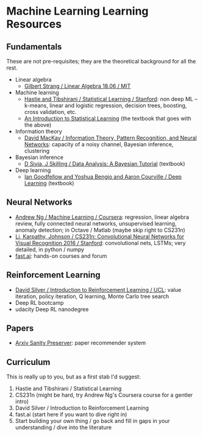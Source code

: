# Machine Learning Learning Resources

## Fundamentals

These are not pre-requisites; they are the theoretical background for all the rest.

- Linear algebra
    - [Gilbert Strang / Linear Algebra 18.06 / MIT](https://ocw.mit.edu/courses/mathematics/18-06-linear-algebra-spring-2010/video-lectures/)
- Machine learning
    - [Hastie and Tibshirani / Statistical Learning / Stanford](https://lagunita.stanford.edu/courses/HumanitiesSciences/StatLearning/Winter2016/about): non deep ML – k-means, linear and logistic regression, decision trees, boosting, cross validation, etc.
    - [An Introduction to Statistical Learning](http://www-bcf.usc.edu/~gareth/ISL/) (the textbook that goes with the above)
- Information theory
    - [David MacKay / Information Theory, Pattern Recognition, and Neural Networks](https://www.youtube.com/watch?v=BCiZc0n6COY): capacity of a noisy channel, Bayesian inference, clustering
- Bayesian inference
    - [D Sivia, J Skilling / Data Analysis: A Bayesian Tutorial](https://www.amazon.com/Data-Analysis-Bayesian-Devinderjit-Sivia/dp/0198568320) (textbook)
- Deep learning
    - [Ian Goodfellow and Yoshua Bengio and Aaron Courville / Deep Learning](https://www.deeplearningbook.org/) (textbook)

## Neural Networks

- [Andrew Ng / Machine Learning / Coursera](https://www.coursera.org/learn/machine-learning): regression, linear algebra review, fully connected neural networks, unsupervised learning, anomaly detection; in Octave / Matlab (maybe skip right to CS231n)
- [Li, Karpathy, Johnson / CS231n: Convolutional Neural Networks for Visual Recognition 2016 / Stanford](http://cs231n.stanford.edu/2016/): convolutional nets, LSTMs; very detailed, in python / numpy
- [fast.ai](http://www.fast.ai/): hands-on courses and forum

## Reinforcement Learning

- [David Silver / Introduction to Reinforcement Learning / UCL](https://www.youtube.com/watch?v=2pWv7GOvuf0): value iteration, policy iteration, Q learning, Monte Carlo tree search
- Deep RL bootcamp
- udacity Deep RL nanodegree

## Papers

- [Arxiv Sanity Preserver](http://www.arxiv-sanity.com/): paper recommender system

## Curriculum

This is really up to you, but as a first stab I'd suggest:

1. Hastie and Tibshirani / Statistical Learning
2. CS231n (might be hard, try Andrew Ng's Coursera course for a gentler intro)
3. David Silver / Introduction to Reinforcement Learning
4. fast.ai (start here if you want to dive right in)
5. Start building your own thing / go back and fill in gaps in your understanding / dive into the literature

